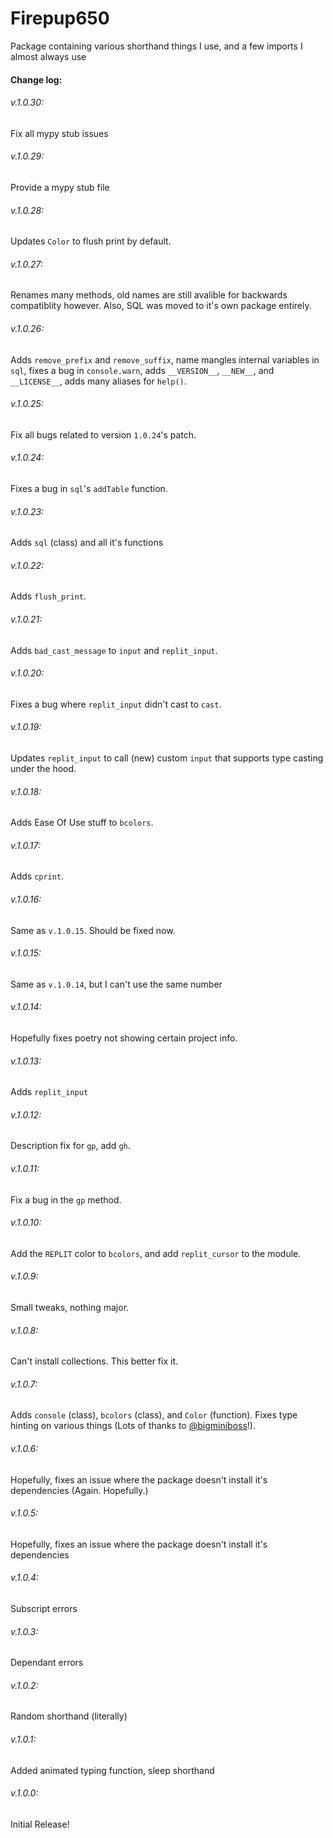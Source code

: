 # Firepup650
Package containing various shorthand things I use, and a few imports I almost always use
#### Change log:
###### v.1.0.30:
Fix all mypy stub issues
###### v.1.0.29:
Provide a mypy stub file
###### v.1.0.28:
Updates `Color` to flush print by default.
###### v.1.0.27:
Renames many methods, old names are still avalible for backwards compatiblity however. Also, SQL was moved to it's own package entirely.
###### v.1.0.26:
Adds `remove_prefix` and `remove_suffix`, name mangles internal variables in `sql`, fixes a bug in `console.warn`, adds `__VERSION__`, `__NEW__`, and `__LICENSE__`, adds many aliases for `help()`.
###### v.1.0.25:
Fix all bugs related to version `1.0.24`'s patch.
###### v.1.0.24:
Fixes a bug in `sql`'s `addTable` function.
###### v.1.0.23:
Adds `sql` (class) and all it's functions
###### v.1.0.22:
Adds `flush_print`.
###### v.1.0.21:
Adds `bad_cast_message` to `input` and `replit_input`.
###### v.1.0.20:
Fixes a bug where `replit_input` didn't cast to `cast`.
###### v.1.0.19:
Updates `replit_input` to call (new) custom `input` that supports type casting under the hood.
###### v.1.0.18:
Adds Ease Of Use stuff to `bcolors`.
###### v.1.0.17:
Adds `cprint`.
###### v.1.0.16:
Same as `v.1.0.15`. Should be fixed now.
###### v.1.0.15:
Same as `v.1.0.14`, but I can't use the same number
###### v.1.0.14:
Hopefully fixes poetry not showing certain project info.
###### v.1.0.13:
Adds `replit_input`
###### v.1.0.12:
Description fix for `gp`, add `gh`.
###### v.1.0.11:
Fix a bug in the `gp` method.
###### v.1.0.10:
Add the `REPLIT` color to `bcolors`, and add `replit_cursor` to the module.
###### v.1.0.9:
Small tweaks, nothing major.
###### v.1.0.8:
Can't install collections. This better fix it.
###### v.1.0.7:
Adds `console` (class), `bcolors` (class), and `Color` (function). Fixes type hinting on various things (Lots of thanks to [@bigminiboss](https://pypi.org/user/bigminiboss/)!).
###### v.1.0.6:
Hopefully, fixes an issue where the package doesn't install it's dependencies (Again. Hopefully.)
###### v.1.0.5:
Hopefully, fixes an issue where the package doesn't install it's dependencies
###### v.1.0.4:
Subscript errors
###### v.1.0.3:
Dependant errors
###### v.1.0.2:
Random shorthand (literally)
###### v.1.0.1:
Added animated typing function, sleep shorthand
###### v.1.0.0:
Initial Release!
